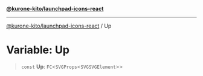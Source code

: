 [**@kurone-kito/launchpad-icons-react**](../README.md)

***

[@kurone-kito/launchpad-icons-react](../globals.md) / Up

# Variable: Up

> `const` **Up**: `FC`\<`SVGProps`\<`SVGSVGElement`\>\>
